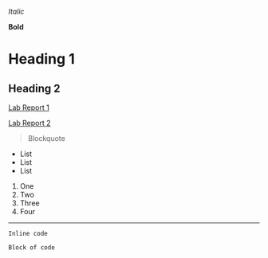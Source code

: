 *Italic*

**Bold**

# Heading 1

## Heading 2

[Lab Report 1](https://eddiej03.github.io/cse15l-lab-reports/lab-report-1-week-2.html)

[Lab Report 2](https://eddiej03.github.io/cse15l-lab-reports/lab-report-2-week-4.html)


> Blockquote

- List
- List
- List

1. One
2. Two
3. Three
4. Four

---

`Inline code`

```
Block of code
```
